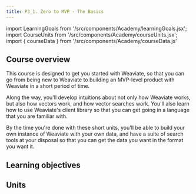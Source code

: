 ```yaml
---
title: P3_1. Zero to MVP - The Basics
---
```


import LearningGoals from '/src/components/Academy/learningGoals.jsx';
import CourseUnits from '/src/components/Academy/courseUnits.jsx';
import { courseData } from '/src/components/Academy/courseData.js'

## <i class="fa-solid fa-chalkboard-user"></i> Course overview

This course is designed to get you started with Weaviate, so that you can go from being new to Weaviate to building an MVP-level product with Weaviate in a short period of time.

Along the way, you'll develop intuitions about not only how Weaviate works, but also how vectors work, and how vector searches work. You'll also learn how to use Weaviate's client library so that you can get going in a language that you are familiar with.

By the time you're done with these short units, you'll be able to build your own instance of Weaviate with your own data, and have a suite of search tools at your disposal so that you can get the data you want in the format you want it.

## <i class="fa-solid fa-chalkboard-user"></i> Learning objectives

<LearningGoals courseName="zero_to_mvp"/>

## <i class="fa-solid fa-book-open-reader"></i> Units

<CourseUnits courseData={courseData} courseName="zero_to_mvp" />
